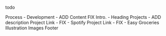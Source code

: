 todo

Process - Development - ADD Content
FIX Intro. - Heading
Projects - ADD description
Project Link - FIX - Spotify
Project Link - FIX - Easy Groceries
Illustration Images
Footer